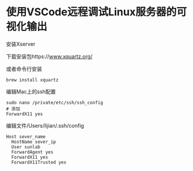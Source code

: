 # 使用VSCode远程调试Linux服务器的可视化输出

安装Xserver 

下载安装包https://www.xquartz.org/

或者命令行安装

```
brew install xquartz
```

编辑Mac上的ssh配置

```
sudo nano /private/etc/ssh/ssh_config
# 添加
ForwardX11 yes
```

编辑文件/Users/lijian/.ssh/config

```
Host sever_name
  HostName sever_ip
  User sunlab
  ForwardAgent yes
  ForwardX11 yes
  ForwardX11Trusted yes
```





